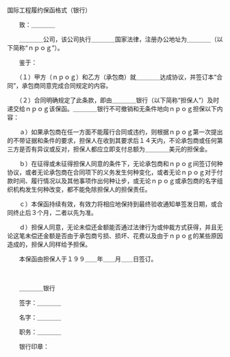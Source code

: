 



国际工程履约保函格式（银行）



 

　　致：＿＿＿＿

　　＿＿＿＿公司，该公司执行＿＿＿＿国家法律，注册办公地址为＿＿＿＿（以下简称“ｎｐｏｇ”）。　　

　　鉴于：

　　（１）甲方（ｎｐｏｇ）和乙方（承包商）就＿＿＿＿达成协议，并签订本“合同”，承包商同意完成合同规定的内容。

　　（２）合同明确规定了此条款，即由＿＿＿＿银行（以下简称“担保人”）及时递交给ｎｐｏｇ该保函。＿＿＿＿银行不可撤销和无条件地向ｎｐｏｇ担保以下内容：

　　ａ）如果承包商在任一方面不能履行合同或违约，则根据ｎｐｏｇ第一次提出的不带证据和条件的要求，担保人在收到其要求后１４天内，不论承包商或任何第三方是否有异议或反对，担保人都应立即支付总额为＿＿＿＿美元的担保金。

　　ｂ）在征得或未征得担保人同意的条件下，无论承包商和ｎｐｏｇ间签订何种协议，或者无论承包商在合同项下的义务发生何种变化，或者无论ｎｐｏｇ对于付款时间、履行情况以及其他事项作出何种让步，或无论ｎｐｏｇ或承包商的名字组织机构发生何种改变，都不能免除担保人的担保责任。

　　ｃ）本保函持续有效，有效力将相应地保持到最终验收通知单签发日期，或合同终止后３个月，二者以先为准。

　　ｄ）担保人同意，无论未偿还金额能否通过法律行为或仲裁方式获得，并且无论这笔未偿还金额是否由于承包商亏损、损坏、花费以及由于ｎｐｏｇ的某些原因造成的，担保人同样给予担保。

　　本保函由担保人于１９９＿＿年＿＿月＿＿日签订。

　　

　　＿＿＿＿银行

　　签字：＿＿＿＿

　　名字：＿＿＿＿

　　职务：＿＿＿＿

　　银行印章：